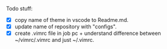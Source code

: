 Todo stuff:
- [x] copy name of theme in vscode to Readme.md.
- [x] update name of repository with "configs".
- [x] create .vimrc file in job pc + understand difference between ~/vimrc/.vimrc and just ~/.vimrc.

